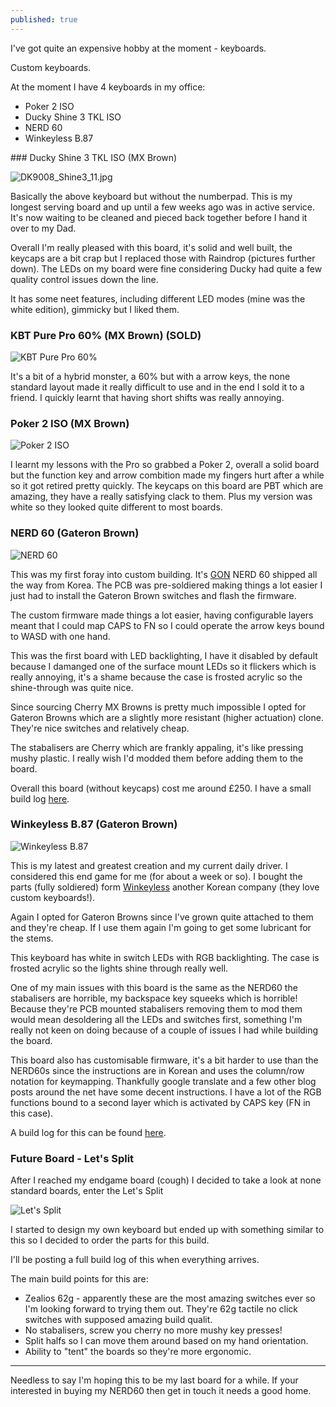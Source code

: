 ```yaml
---
published: true
---
```

I've got quite an expensive hobby at the moment - keyboards.

Custom keyboards.

At the moment I have 4 keyboards in my office:

* Poker 2 ISO
* Ducky Shine 3 TKL ISO
* NERD 60
* Winkeyless B.87

### Ducky Shine 3 TKL ISO (MX Brown)

![DK9008_Shine3_11.jpg]({{site.baseurl}}/_posts/DK9008_Shine3_11.jpg)

Basically the above keyboard but without the numberpad. This is my longest serving board and up until a few weeks ago was in active service. It's now waiting to be cleaned and pieced back together before I hand it over to my Dad.

Overall I'm really pleased with this board, it's solid and well built, the keycaps are a bit crap but I replaced those with Raindrop (pictures further down). The LEDs on my board were fine considering Ducky had quite a few quality control issues down the line.

It has some neet features, including different LED modes (mine was the white edition), gimmicky but I liked them.

### KBT Pure Pro 60% (MX Brown) (SOLD)

![KBT Pure Pro 60%](https://i.imgur.com/7bkWg7D.jpg)

It's a bit of a hybrid monster, a 60% but with a arrow keys, the none standard layout made it really difficult to use and in the end I sold it to a friend. I quickly learnt that having short shifts was really annoying.

### Poker 2 ISO (MX Brown)

![Poker 2 ISO](http://i.imgur.com/oaryVv5.jpg)

I learnt my lessons with the Pro so grabbed a Poker 2, overall a solid board but the function key and arrow combition made my fingers hurt after a while so it got retired pretty quickly. The keycaps on this board are PBT which are amazing, they have a really satisfying clack to them. Plus my version was white so they looked quite different to most boards.

### NERD 60 (Gateron Brown)

![NERD 60](http://i.imgur.com/lEH9IIF.jpg)

This was my first foray into custom building. It's [GON](http://http://www.gonskeyboardworks.com/) NERD 60 shipped all the way from Korea. The PCB was pre-soldiered making things a lot easier I just had to install the Gateron Brown switches and flash the firmware.

The custom firmware made things a lot easier, having configurable layers meant that I could map CAPS to FN so I could operate the arrow keys bound to WASD with one hand.

This was the first board with LED backlighting, I have it disabled by default because I damanged one of the surface mount LEDs so it flickers which is really annoying, it's a shame because the case is frosted acrylic so the shine-through was quite nice.

Since sourcing Cherry MX Browns is pretty much impossible I opted for Gateron Browns which are a slightly more resistant (higher actuation) clone. They're nice switches and relatively cheap.

The stabalisers are Cherry which are frankly appaling, it's like pressing mushy plastic. I really wish I'd modded them before adding them to the board.

Overall this board (without keycaps) cost me around £250. I have a small build log [here](http://imgur.com/a/MpVvI).

### Winkeyless B.87 (Gateron Brown)

![Winkeyless B.87](http://i.imgur.com/GpfPZqK.jpg)

This is my latest and greatest creation and my current daily driver. I considered this end game for me (for about a week or so). I bought the parts (fully soldiered) form [Winkeyless](http://winkeyless.kr/) another Korean company (they love custom keyboards!).

Again I opted for Gateron Browns since I've grown quite attached to them and they're cheap. If I use them again I'm going to get some lubricant for the stems.

This keyboard has white in switch LEDs with RGB backlighting. The case is frosted acrylic so the lights shine through really well.

One of my main issues with this board is the same as the NERD60 the stabalisers are horrible, my backspace key squeeks which is horrible! Because they're PCB mounted stabalisers removing them to mod them would mean desoldering all the LEDs and switches first, something I'm really not keen on doing because of a couple of issues I had while building the board.

This board also has customisable firmware, it's a bit harder to use than the NERD60s since the instructions are in Korean and uses the column/row notation for keymapping. Thankfully google translate and a few other blog posts around the net have some decent instructions. I have a lot of the RGB functions bound to a second layer which is activated by CAPS key (FN in this case).

A build log for this can be found [here](http://imgur.com/a/8Iw4j).

### Future Board - Let's Split

After I reached my endgame board (cough) I decided to take a look at none standard boards, enter the Let's Split

![Let's Split](https://camo.githubusercontent.com/520594ec4d3678bdb9002f1ac4edf827cb6896c8/687474703a2f2f692e696d6775722e636f6d2f714658687575312e6a7067)

I started to design my own keyboard but ended up with something similar to this so I decided to order the parts for this build.

I'll be posting a full build log of this when everything arrives.

The main build points for this are:

* Zealios 62g - apparently these are the most amazing switches ever so I'm looking forward to trying them out. They're 62g tactile no click switches with supposed amazing build qualit.
* No stabalisers, screw you cherry no more mushy key presses!
* Split halfs so I can move them around based on my hand orientation.
* Ability to "tent" the boards so they're more ergonomic.

---

Needless to say I'm hoping this to be my last board for a while. If your interested in buying my NERD60 then get in touch it needs a good home.
